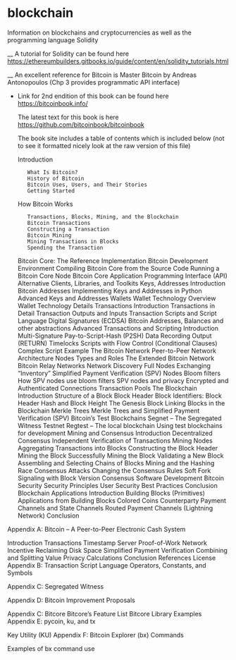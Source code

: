# blockchain
Information on blockchains and cryptocurrencies as well as the programming language Solidity

__ A tutorial for Solidity can be found here https://ethereumbuilders.gitbooks.io/guide/content/en/solidity_tutorials.html

__ An excellent reference for Bitcoin is Master Bitcoin by Andreas Antonopoulos (Chp 3 provides programmatic API interface)
   + Link for 2nd endition of this book can be found here https://bitcoinbook.info/
   
     The latest text for this book is here https://github.com/bitcoinbook/bitcoinbook
     
     The book site includes a table of contents which is included below (not to see it formatted nicely look at the raw version of this file)
     
        Introduction
        
            What Is Bitcoin?            
            History of Bitcoin            
            Bitcoin Uses, Users, and Their Stories
            Getting Started
        How Bitcoin Works
        
            Transactions, Blocks, Mining, and the Blockchain
            Bitcoin Transactions
            Constructing a Transaction
            Bitcoin Mining
            Mining Transactions in Blocks
            Spending the Transaction
        Bitcoin Core: The Reference Implementation
            Bitcoin Development Environment
            Compiling Bitcoin Core from the Source Code
            Running a Bitcoin Core Node
            Bitcoin Core Application Programming Interface (API)
            Alternative Clients, Libraries, and Toolkits
        Keys, Addresses
            Introduction
            Bitcoin Addresses
            Implementing Keys and Addresses in Python
            Advanced Keys and Addresses
        Wallets
            Wallet Technology Overview
            Wallet Technology Details
        Transactions
            Introduction
            Transactions in Detail
            Transaction Outputs and Inputs
            Transaction Scripts and Script Language
            Digital Signatures (ECDSA)
            Bitcoin Addresses, Balances and other abstractions
        Advanced Transactions and Scripting
            Introduction
            Multi-Signature
            Pay-to-Script-Hash (P2SH)
            Data Recording Output (RETURN)
            Timelocks
            Scripts with Flow Control (Conditional Clauses)
            Complex Script Example
        The Bitcoin Network
            Peer-to-Peer Network Architecture
            Nodes Types and Roles
            The Extended Bitcoin Network
            Bitcoin Relay Networks
            Network Discovery
            Full Nodes
            Exchanging “Inventory”
            Simplified Payment Verification (SPV) Nodes
            Bloom filters
            How SPV nodes use bloom filters
            SPV nodes and privacy
            Encrypted and Authenticated Connections
            Transaction Pools
        The Blockchain
            Introduction
            Structure of a Block
            Block Header
            Block Identifiers: Block Header Hash and Block Height
            The Genesis Block
            Linking Blocks in the Blockchain
            Merkle Trees
            Merkle Trees and Simplified Payment Verification (SPV)
            Bitcoin’s Test Blockchains
            Segnet – The Segregated Witness Testnet
            Regtest – The local blockchain
            Using test blockchains for development
        Mining and Consensus
            Introduction
            Decentralized Consensus
            Independent Verification of Transactions
            Mining Nodes
            Aggregating Transactions into Blocks
            Constructing the Block Header
            Mining the Block
            Successfully Mining the Block
            Validating a New Block
            Assembling and Selecting Chains of Blocks
            Mining and the Hashing Race
            Consensus Attacks
            Changing the Consensus Rules
            Soft Fork Signaling with Block Version
            Consensus Software Development
        Bitcoin Security
            Security Principles
            User Security Best Practices
            Conclusion
        Blockchain Applications
            Introduction
            Building Blocks (Primitives)
            Applications from Building Blocks
            Colored Coins
            Counterparty
            Payment Channels and State Channels
            Routed Payment Channels (Lightning Network)
            Conclusion
            
Appendix A: Bitcoin – A Peer-to-Peer Electronic Cash System

Introduction
Transactions
Timestamp Server
Proof-of-Work
Network
Incentive
Reclaiming Disk Space
Simplified Payment Verification
Combining and Splitting Value
Privacy
Calculations
Conclusion
References
License
Appendix B: Transaction Script Language Operators, Constants, and Symbols

Appendix C: Segregated Witness

Appendix D: Bitcoin Improvement Proposals

Appendix C: Bitcore
Bitcore’s Feature List
Bitcore Library Examples
Appendix E: pycoin, ku, and tx

Key Utility (KU)
Appendix F: Bitcoin Explorer (bx) Commands

Examples of bx command use
